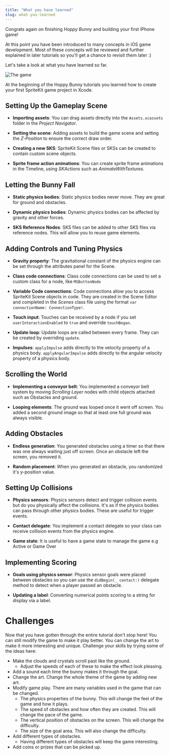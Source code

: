 ```yaml
---
title: "What you have learned"
slug: what-you-learned
---
```


Congrats again on finishing *Hoppy Bunny* and building your first iPhone game!

At this point you have been introduced to many concepts in iOS game development. Most of these concepts will be reviewed and further explained in later tutorials so you'll get a chance to revisit them later :)

Let's take a look at what you have learned so far.

![The game](../cover.png)

At the beginning of the Hoppy Bunny tutorials you learned how to create your first SpriteKit game project in Xcode.

## Setting Up the Gameplay Scene

- **Importing assets**: You can drag assets directly into the `Assets.xcassets` folder in the *Project Navigator*.

- **Setting the scene**: Adding assets to build the game scene and setting the *Z-Position* to ensure the correct draw order.

- **Creating a new SKS**: SpriteKit Scene files or SKSs can be created to contain custom scene objects.

- **Sprite frame action animations**: You can create sprite frame animations in the Timeline, using *SKActions* such as *AnimateWithTextures*.

## Letting the Bunny Fall

- **Static physics bodies**: Static physics bodies never move. They are great for ground and obstacles.

- **Dynamic physics bodies**: Dynamic physics bodies can be affected by gravity and other forces.

- **SKS Reference Nodes**: SKS files can be added to other SKS files via reference nodes. This will allow you to reuse game elements.

## Adding Controls and Tuning Physics

- **Gravity property**: The gravitational constant of the physics engine can be set through the attributes panel for the Scene.

- **Class code connections**: Class code connections can be used to set a custom class for a node, like `MSButtonNode`

- **Variable Code connections**: Code connections allow you to access SpriteKit Scene objects in code. They are created in the Scene Editor and completed in the *Scenes* class file using the format `var connectionName: ConnectionType!`.

- **Touch input**: Touches can be received by a node if you set `userInteractionEnabled` to `true` and override `touchBegan`.

- **Update loop**: Update loops are called between every frame. They can be created by overriding `update`.

- **Impulses**: `applyImpulse` adds directly to the velocity property of a physics body. `applyAngularImpulse` adds directly to the angular velocity property of a physics body.

## Scrolling the World

- **Implementing a conveyor belt**: You implemented a conveyor belt system by moving *Scrolling Layer* nodes with child objects attached such as Obstacles and ground.

- **Looping elements**: The ground was looped once it went off screen. You added a second ground image so that at least one full ground was always visible.

## Adding Obstacles

- **Endless generation**: You generated obstacles using a timer so that there was one always waiting just off screen. Once an obstacle left the screen, you removed it.

- **Random placement**: When you generated an obstacle, you randomized it's y-position value.

## Setting Up Collisions

- **Physics sensors**: Physics sensors detect and trigger collision events but do you physically affect the collisions. It's as if the physics bodies can pass through other physics bodies. These are useful for trigger events.

- **Contact delegate**: You implement a contact delegate so your class can receive collision events from the physics engine.

- **Game state**: It is useful to have a game state to manage the game e.g Active or Game Over

## Implementing Scoring

- **Goals using physics sensor**: Physics sensor goals were placed between obstacles so you can use the `didBegin(_ contact:)` delegate method to detect when a player passed an obstacle.

- **Updating a label**: Converting numerical points scoring to a string for display via a label.

<!-- # Solution

[Download Hoppy Bunny](https://github.com/soggybag/HoppyBunny/archive/master.zip). -->

# Challenges

Now that you have gotten through the entire tutorial don't stop here! You can still modify the game to make it play better. You can change the art to make it more interesting and unique. Challenge your skills by trying some of the ideas here:

- Make the clouds and crystals scroll past like the ground.
    - Adjust the speeds of each of these to make the effect look pleasing.
- Add a sound each time the bunny makes it through the goal.
- Change the art. Change the whole theme of the game by adding new art.
- Modify game play. There are many variables used in the game that can be changed.
    - The physics properties of the bunny. This will change the feel of the game and how it plays.
    - The speed of obstacles and how often they are created. This will change the pace of the game.
    - The vertical position of obstacles on the screen. This will change the difficulty.
    - The size of the goal area. This will also change the difficulty.
- Add different types of obstacles.
    - Having different types of obstacles will keep the game interesting.
- Add coins or prizes that can be picked up.
